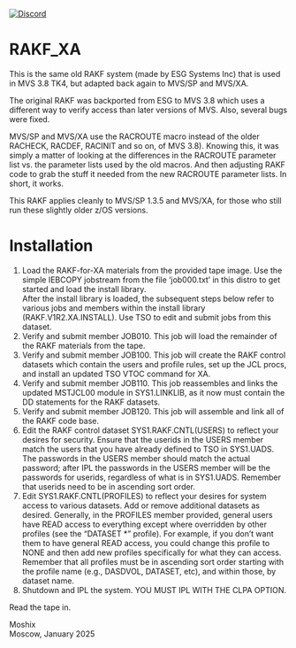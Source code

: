 [![Discord](https://img.shields.io/discord/423767742546575361.svg?label=&logo=discord&logoColor=ffffff&color=7389D8&labelColor=6A7EC2)](https://discord.gg/vpEv3HJ)

# RAKF_XA
This is the same old RAKF system (made by ESG Systems Inc) that is used in MVS 3.8 TK4, but adapted back again to MVS/SP and MVS/XA.

The original RAKF was backported from ESG to MVS 3.8 which uses a different way to verify access than later versions of MVS. Also, several bugs were fixed. 

MVS/SP and MVS/XA use the RACROUTE macro instead of the older RACHECK, RACDEF, RACINIT and so on, of MVS 3.8). Knowing this, it was simply a matter of looking at the differences in the RACROUTE parameter list vs. the parameter lists used by the old macros.  And then adjusting RAKF code to grab the stuff it needed from the new RACROUTE parameter lists. In short, it works. 

This RAKF applies cleanly to MVS/SP 1.3.5 and MVS/XA, for those who still run these slightly older z/OS versions. 

Installation
============

1. Load the RAKF-for-XA materials from the provided tape image. Use the simple IEBCOPY jobstream from the file ‘job000.txt’ in this distro to get started and load the install library.  
After the install library is loaded, the subsequent steps below refer to various jobs and members within the install library (RAKF.V1R2.XA.INSTALL). Use TSO to edit and submit jobs from this dataset.  
2. Verify and submit member JOB010. This job will load the remainder of the RAKF materials from the tape.  
3. Verify and submit member JOB100. This job will create the RAKF control datasets which contain the users and profile rules, set up the JCL procs, and install an updated TSO VTOC command for XA.  
4. Verify and submit member JOB110. This job reassembles and links the updated MSTJCL00 module in SYS1.LINKLIB, as it now must contain the DD statements for the RAKF datasets.  
5. Verify and submit member JOB120. This job will assemble and link all of the RAKF code base.  
6. Edit the RAKF control dataset SYS1.RAKF.CNTL(USERS) to reflect your desires for security. Ensure
that the userids in the USERS member match the users that you have already defined to TSO in SYS1.UADS. The passwords in the USERS member should match the actual password; after IPL the passwords in the USERS member will be the passwords for userids, regardless of what is in SYS1.UADS. Remember that userids need to be in ascending sort order.  
7. Edit SYS1.RAKF.CNTL(PROFILES) to reflect your desires for system access to various datasets. Add or remove additional datasets as desired. Generally, in the PROFILES member provided, general users have READ access to everything except where overridden by other profiles (see the “DATASET *” profile). For example, if you don’t want them to have general READ access, you could change this profile to NONE and then add new profiles specifically for what they can access. Remember that all profiles must be in ascending sort order starting with the profile name (e.g., DASDVOL, DATASET, etc), and within those, by dataset name.  
8. Shutdown and IPL the system. YOU MUST IPL WITH THE CLPA OPTION.  

Read the tape in. 

Moshix  
Moscow, January 2025
